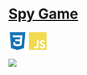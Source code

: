 # [Spy Game](https://mahdirazzaghi808.github.io/spyGame/)

<p align="left">
  <a href="https://www.w3.org/TR/CSS/#css" target="_blank" rel="noreferrer"><img
          src="https://raw.githubusercontent.com/MahdiRazzaghi808/MahdiRazzaghi808/5f078584a7113bc5c08dbbb2bd7836624e55756d/css3-colored.svg"
          width="36" height="36" alt="CSS3" /></a>
<a href="https://developer.mozilla.org/en-US/docs/Web/JavaScript" target="_blank" rel="noreferrer"><img
          src="https://raw.githubusercontent.com/MahdiRazzaghi808/MahdiRazzaghi808/463481dbf00d1cb38c3f80dbb6023b23ae32278c/javascript-colored.svg"
          width="36" height="36" alt="Javascript" /></a>
</p>

<img src='https://mahdirazzaghi808.github.io/personal/static/media/spy.82fe9c742e525ed4177d.jpg' />
